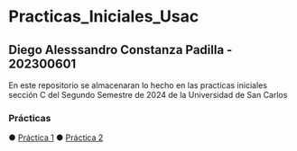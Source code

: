 # Practicas_Iniciales_Usac
## Diego Alesssandro Constanza Padilla - 202300601
En este repositorio se almacenaran lo hecho en las practicas iniciales sección C del Segundo Semestre de 2024 de la Universidad de San Carlos

### Prácticas
&#9679; [Práctica 1](Practica_1)
&#9679; [Práctica 2](Practica_2)
